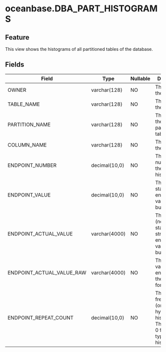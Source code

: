 # oceanbase.DBA_PART_HISTOGRAMS
## Feature
This view shows the histograms of all partitioned tables of the database.
## Fields

| Field | Type | Nullable | Description |
| --- | --- | --- | --- |
| OWNER | varchar(128) | NO | The owner of the table. |
| TABLE_NAME | varchar(128) | NO | The name of the table. |
| PARTITION_NAME | varchar(128) | NO | The name of the partitioned table. |
| COLUMN_NAME | varchar(128) | NO | The name of the column. |
| ENDPOINT_NUMBER | decimal(10,0) | NO | The bucket number of the histogram. |
| ENDPOINT_VALUE | decimal(10,0) | NO | The standardized endpoint value for the bucket. |
| ENDPOINT_ACTUAL_VALUE | varchar(4000) | NO | The actual (non-standardized) string of the endpoint value for the bucket. |
| ENDPOINT_ACTUAL_VALUE_RAW | varchar(4000) | NO | The actual value of the endpoint in the original format. |
| ENDPOINT_REPEAT_COUNT | decimal(10,0) | NO | The endpoint frequency (only for hybrid histograms). The value is 0 for other types of histograms. |
